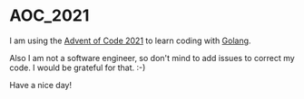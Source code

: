 # AOC_2021
I am using the [Advent of Code 2021](https://adventofcode.com/) to learn coding with [Golang](https://go.dev/).

Also I am not a software engineer, so don't mind to add issues to correct my code. I would be grateful for that. :-)

Have a nice day!